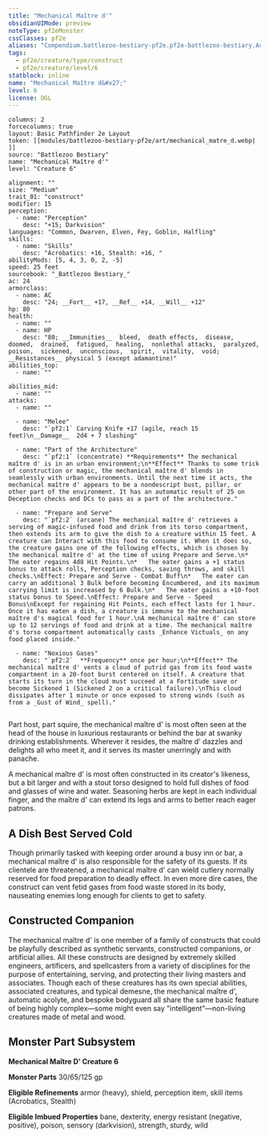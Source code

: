```yaml
---
title: "Mechanical Maître d'"
obsidianUIMode: preview
noteType: pf2eMonster
cssClasses: pf2e
aliases: "Compendium.battlezoo-bestiary-pf2e.pf2e-battlezoo-bestiary.Actor.GuvK4x8aS28lTlGP" 
tags:
  - pf2e/creature/type/construct
  - pf2e/creature/level/6
statblock: inline
name: "Mechanical Maître d&#x27;"
level: 6
license: OGL
---
```


```statblock
columns: 2
forcecolumns: true
layout: Basic Pathfinder 2e Layout
token: [[modules/battlezoo-bestiary-pf2e/art/mechanical_matre_d.webp| ]]
source: "Battlezoo Bestiary"
name: "Mechanical Maître d'"
level: "Creature 6"

alignment: ""
size: "Medium"
trait_01: "construct"
modifier: 15
perception:
  - name: "Perception"
    desc: "+15; Darkvision"
languages: "Common, Dwarven, Elven, Fey, Goblin, Halfling"
skills:
  - name: "Skills"
    desc: "Acrobatics: +16, Stealth: +16, "
abilityMods: [5, 4, 3, 0, 2, -5]
speed: 25 feet
sourcebook: "_Battlezoo Bestiary_"
ac: 24
armorclass:
  - name: AC
    desc: "24; __Fort__ +17, __Ref__ +14, __Will__ +12"
hp: 80
health:
  - name: ""
  - name: HP
    desc: "80; __Immunities__  bleed,  death effects,  disease,  doomed,  drained,  fatigued,  healing,  nonlethal attacks,  paralyzed,  poison,  sickened,  unconscious,  spirit,  vitality,  void; __Resistances__ physical 5 (except adamantine)"
abilities_top:
  - name: ""

abilities_mid:
  - name: ""
attacks:
  - name: ""

  - name: "Melee"
    desc: "`pf2:1` Carving Knife +17 (agile, reach 15 feet)\n__Damage__  2d4 + 7 slashing"

  - name: "Part of the Architecture"
    desc: "`pf2:1` (concentrate) **Requirements** The mechanical maître d' is in an urban environment;\n**Effect** Thanks to some trick of construction or magic, the mechanical maître d' blends in seamlessly with urban environments. Until the next time it acts, the mechanical maître d' appears to be a nondescript bust, pillar, or other part of the environment. It has an automatic result of 25 on Deception checks and DCs to pass as a part of the architecture."

  - name: "Prepare and Serve"
    desc: "`pf2:2` (arcane) The mechanical maître d' retrieves a serving of magic-infused food and drink from its torso compartment, then extends its arm to give the dish to a creature within 15 feet. A creature can Interact with this food to consume it. When it does so, the creature gains one of the following effects, which is chosen by the mechanical maître d' at the time of using Prepare and Serve.\n*   The eater regains 4d8 Hit Points.\n*   The eater gains a +1 status bonus to attack rolls, Perception checks, saving throws, and skill checks.\nEffect: Prepare and Serve - Combat Buff\n*   The eater can carry an additional 3 Bulk before becoming Encumbered, and its maximum carrying limit is increased by 6 Bulk.\n*   The eater gains a +10-foot status bonus to Speed.\nEffect: Prepare and Serve - Speed Bonus\nExcept for regaining Hit Points, each effect lasts for 1 hour. Once it has eaten a dish, a creature is immune to the mechanical maître d's magical food for 1 hour.\nA mechanical maître d' can store up to 12 servings of food and drink at a time. The mechanical maître d's torso compartment automatically casts _Enhance Victuals_ on any food placed inside."

  - name: "Noxious Gases"
    desc: "`pf2:2`  **Frequency** once per hour;\n**Effect** The mechanical maître d' vents a cloud of putrid gas from its food waste compartment in a 20-foot burst centered on itself. A creature that starts its turn in the cloud must succeed at a Fortitude save or become Sickened 1 (Sickened 2 on a critical failure).\nThis cloud dissipates after 1 minute or once exposed to strong winds (such as from a _Gust of Wind_ spell)."
 
```



Part host, part squire, the mechanical maître d' is most often seen at the head of the house in luxurious restaurants or behind the bar at swanky drinking establishments. Wherever it resides, the maître d' dazzles and delights all who meet it, and it serves its master unerringly and with panache.

A mechanical maître d' is most often constructed in its creator's likeness, but a bit larger and with a stout torso designed to hold full dishes of food and glasses of wine and water. Seasoning herbs are kept in each individual finger, and the maître d' can extend its legs and arms to better reach eager patrons.

## A Dish Best Served Cold

Though primarily tasked with keeping order around a busy inn or bar, a mechanical maître d' is also responsible for the safety of its guests. If its clientele are threatened, a mechanical maître d' can wield cutlery normally reserved for food preparation to deadly effect. In even more dire cases, the construct can vent fetid gases from food waste stored in its body, nauseating enemies long enough for clients to get to safety.

## Constructed Companion

The mechanical maître d' is one member of a family of constructs that could be playfully described as synthetic servants, constructed companions, or artificial allies. All these constructs are designed by extremely skilled engineers, artificers, and spellcasters from a variety of disciplines for the purpose of entertaining, serving, and protecting their living masters and associates. Though each of these creatures has its own special abilities, associated creatures, and typical demesne, the mechanical maître d', automatic acolyte, and bespoke bodyguard all share the same basic feature of being highly complex—some might even say "intelligent"—non-living creatures made of metal and wood.

## Monster Part Subsystem

**Mechanical Maître D’ Creature 6**

**Monster Parts** 30/65/125 gp

**Eligible Refinements** armor (heavy), shield, perception item, skill items (Acrobatics, Stealth)

**Eligible Imbued Properties** bane, dexterity, energy resistant (negative, positive), poison, sensory (darkvision), strength, sturdy, wild
